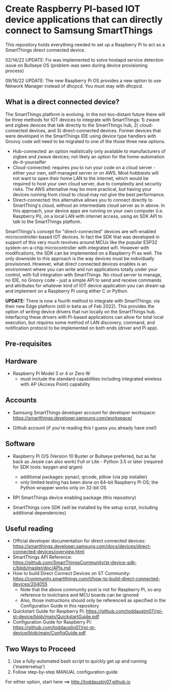 # Create Raspberry PI-based IOT device applications that can directly connect to Samsung SmartThings

This repository holds everything needed to set up a Raspberry Pi to act as a SmartThings direct connected device.

02/14/22 UPDATE:  Fix was implemented to solve hostapd service detection issue on Bullseye OS (problem was seen during device provisioning process)

09/16/22 UPDATE:  The new Raspberry Pi OS provides a new option to use Network Manager instead of dhcpcd.  You must stay with dhcpcd.

What is a direct connected device?
----------------------------------
The SmartThings platform is evolving. In the not-too-distant future there will be three methods for IOT devices to integrate with SmartThings: 1) zwave and zigbee devices that talk directly to the SmartThings hub, 2) cloud-connected devices, and 3) direct-connected devices.  Former devices that were developed in the SmartThings IDE using device type handlers with Groovy code will need to be migrated to one of the those three new options.

* Hub-connected: an option realistically only available to manufacturers of zigbee and zwave devices; not likely an option for the home-automation do-it-yourselfer
* Cloud-connected: requires you to run your code on a cloud server - either your own, self-managed server or on AWS.  Most hobbiests will not want to open their home LAN to the internet, which would be required to host your own cloud server, due to complexity and security risks.  The AWS alternative may be more practical, but having your devices running from cloud to cloud may not give the best performance.  
* Direct-connected: this alternative allows you to connect directly to SmartThing's cloud, without an intermediate cloud server as in above.  In this approach, your device apps are running on your own computer (i.e. Raspberry Pi), on a local LAN with internet access, using an SDK API to talk to the SmartThings platform.

SmartThings's concept for "direct-connected" devices are wifi-enabled microcontroller-based IOT devices.  In fact the SDK that was developed in support of this very much revolves around MCUs like the popular ESP32 system-on-a-chip microcontroller with integrated wifi.  However with modifications, the SDK can be implemented on a Raspberry Pi as well.  The only downside to this approach is the way devices must be individually provisioned.  However, what direct connected devices enables is an environment where you can write and run applications totally under your control, with full integration with SmartThings.  No cloud server to manage, no IDE, no Groovy code - just a simple API to send and receive commands and attributes for whatever kind of IOT device application you can dream up and implement on a Raspberry Pi using either C or Python.

**UPDATE:** There is now a fourth method to integrate with SmartThings: via their new Edge platform (still in beta as of Feb 2022).  This provides the option of writing device drivers that run locally on the SmartThings hub.  Interfacing these drivers with Pi-based applications can allow for total local execution, but requires some method of LAN discovery, command, and notification protocol to be implemented on both ends (driver and Pi app).

Pre-requisites
--------------
## Hardware
- Raspberry Pi Model 3 or 4 or Zero W
	- must include the standard capabilities including integrated wireless with AP (Access Point) capability
	

## Accounts
- Samsung SmartThings developer account for developer workspace: https://smartthings.developer.samsung.com/workspace/	
	
- Github account (if you're reading this I guess you already have one!)
  
  
## Software
    
- Raspberry Pi O/S (Version 10 Buster or Bullseye preferred, but as far back as Jessie can also work) Full or Lite
        - Python 3.5 or later (required for SDK tools: keygen and qrgen)
	- additional packages:  pynacl, qrcode, pillow (via pip installer)
	- only limited testing has been done on 64-bit Raspberry Pi OS; the Python wrapper works only on 32-bit OS
  
- RPI SmartThings device enabling package (this repository)

- SmartThings core SDK (will be installed by the setup script, including additional dependencies)
	
  
Useful reading
---------------
- Official developer documentation for direct connected devices:  https://smartthings.developer.samsung.com/docs/devices/direct-connected-devices/overview.html
- SmartThings API Reference: https://github.com/SmartThingsCommunity/st-device-sdk-c/blob/master/doc/APIs.md
- How to build Direct Connect Devices on ST Community:  https://community.smartthings.com/t/how-to-build-direct-connected-devices/204055
  - Note that the above community post is not for Raspberry Pi, so any reference to toolchains and MCU boards can be ignored
  - Also, those instructions should only be referenced as specified in the Configuration Guide in this repository
- Quickstart Guide for Raspberry Pi:  https://github.com/toddaustin07/rpi-st-device/blob/main/QuickstartGuide.pdf
- Configuration Guide for Raspberry Pi:  https://github.com/toddaustin07/rpi-st-device/blob/main/ConfigGuide.pdf

Two Ways to Proceed
-------------------
1) Use a fully-automated bash script to quickly get up and running ('mastersetup')
2) Follow step-by-step MANUAL configuration guide

For either option, start here ==> http://toddaustin07.github.io


